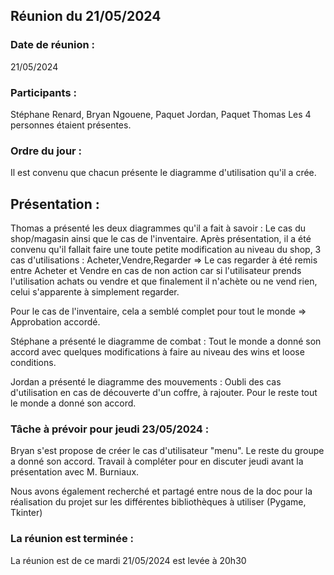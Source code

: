 ## Réunion du 21/05/2024

### Date de réunion :
21/05/2024

### Participants :
Stéphane Renard, Bryan Ngouene, Paquet Jordan, Paquet Thomas
Les 4 personnes étaient présentes.

### Ordre du jour :

Il est convenu que chacun présente le diagramme d'utilisation qu'il a crée.

## Présentation :

Thomas a présenté les deux diagrammes qu'il a fait à savoir : Le cas du shop/magasin ainsi que le cas de l'inventaire. Après présentation, il a été convenu qu'il fallait faire une toute petite modification au niveau du shop, 3 cas d'utilisations : Acheter,Vendre,Regarder => Le cas regarder à été remis entre Acheter et Vendre en cas de non action car si l'utilisateur prends l'utilisation achats ou vendre et que finalement il n'achète ou ne vend rien, celui s'apparente à simplement regarder. 

Pour le cas de l'inventaire, cela a semblé complet pour tout le monde => Approbation accordé.

Stéphane a présenté le diagramme de combat : Tout le monde a donné son accord avec quelques modifications à faire au niveau des wins et loose conditions.

Jordan a présenté le diagramme des mouvements : Oubli des cas d'utilisation en cas de découverte d'un coffre, à rajouter. Pour le reste tout le monde a donné son accord.

### Tâche à prévoir pour jeudi 23/05/2024 : 

Bryan s'est propose de créer le cas d'utilisateur "menu". Le reste du groupe a donné son accord. Travail à compléter pour en discuter jeudi avant la présentation avec M. Burniaux.

Nous avons également recherché et partagé entre nous de la doc pour la réalisation du projet sur les différentes bibliothèques à utiliser (Pygame, Tkinter)

### La réunion est terminée :

La réunion est de ce mardi 21/05/2024 est levée à 20h30